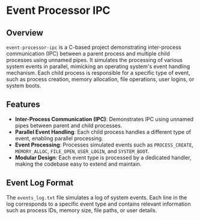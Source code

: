 # Event Processor IPC

## Overview

`event-processor-ipc` is a C-based project demonstrating inter-process communication (IPC) between a parent process and multiple child processes using unnamed pipes. It simulates the processing of various system events in parallel, mimicking an operating system's event handling mechanism. Each child process is responsible for a specific type of event, such as process creation, memory allocation, file operations, user logins, or system boots.

## Features

- **Inter-Process Communication (IPC)**: Demonstrates IPC using unnamed pipes between parent and child processes.
- **Parallel Event Handling**: Each child process handles a different type of event, enabling parallel processing.
- **Event Processing**: Processes simulated events such as `PROCESS_CREATE`, `MEMORY_ALLOC`, `FILE_OPEN`, `USER_LOGIN`, and `SYSTEM_BOOT`.
- **Modular Design**: Each event type is processed by a dedicated handler, making the codebase easy to extend and maintain.


## Event Log Format

The `events_log.txt` file simulates a log of system events. Each line in the log corresponds to a specific event type and contains relevant information such as process IDs, memory size, file paths, or user details.
